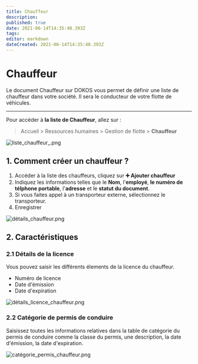 ```yaml
---
title: Chauffeur
description: 
published: true
date: 2021-06-14T14:35:40.393Z
tags: 
editor: markdown
dateCreated: 2021-06-14T14:35:40.393Z
---
```


# Chauffeur 

Le document Chauffeur sur DOKOS vous permet de définir une liste de chauffeur dans votre société. Il sera le conducteur de votre flotte de véhicules.

---

Pour accéder à **la liste de Chauffeur**, allez sur :

> Accueil > Ressources humaines > Gestion de flotte > **Chauffeur**

![liste_chauffeur_.png](/humains-ressources/driver/liste_chauffeur_.png)

## 1. Comment créer un chauffeur ?

1. Accéder à la liste des chauffeurs, cliquez sur **:heavy_plus_sign: Ajouter chauffeur**
2. Indiquez les informations telles que le **Nom**, l'**employé**, **le numéro de télphone portable**, l'**adresse** et le **statut du document**.
3. Si vous faites appel à un transporteur externe, sélectionnez le transporteur.
4. Enregistrer

![détails_chauffeur.png](/humains-ressources/driver/détails_chauffeur.png)

## 2. Caractéristiques

### 2.1 Détails de la licence

Vous pouvez saisir les différents élements de la licence du chauffeur.

- Numéro de licence
- Date d'émission
- Date d'expiration

![détails_licence_chauffeur.png](/humains-ressources/driver/détails_licence_chauffeur.png)

### 2.2 Catégorie de permis de conduire

Saisissez toutes les informations relatives dans la table de catégorie du permis de conduire comme la classe du permis, une description, la date d'émission, la date d'expiration.

![catégorie_permis_chauffeur.png](/humains-ressources/driver/catégorie_permis_chauffeur.png)